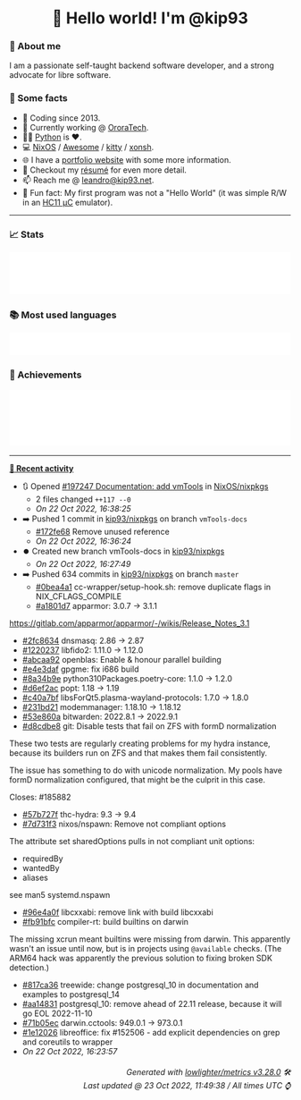 <!-- README template, populated using this action:
     https://github.com/kip93/kip93/blob/main/.github/workflows/readme.yml. -->

<h1 align="center">👋 Hello world! I'm @kip93</h1> <!-- LOGIN => username -->

### 👤 About me

I am a passionate self-taught backend software developer, and a strong advocate for libre software.


### 💬 Some facts

* 📅 Coding since 2013.
* 💼 Currently working @ [OroraTech](https://ororatech.com/).
* 👨‍💻 [Python](https://github.com/search?q=user%3Akip93&l=python) is ❤️. <!-- LOGIN => username -->
* 💻 [NixOS](https://github.com/NixOS/) /
     [Awesome](https://github.com/awesomeWM/) /
     [kitty](https://github.com/kovidgoyal/kitty/) /
     [xonsh](https://github.com/xonsh/).
* 🌐 I have a [portfolio website](https://kip93.net/) with some more information.
* 📝 Checkout my [résumé](https://kip93.net/resume/) for even more detail.
* 📫 Reach me @ [leandro@kip93.net](mailto:leandro@kip93.net).
* 🎲 Fun fact: My first program was not a "Hello World" (it was simple R/W in an [HC11 µC](https://en.wikipedia.org/wiki/68HC11) emulator).


-----------------------------------------------------------------------------------------------------------------------


### 📈 Stats

![](./stats.svg)


### 📚 Most used languages <!-- by percentage, in decreasing order -->

![](./languages.svg)


### 🏅 Achievements

![](./achievements.svg)


-----------------------------------------------------------------------------------------------------------------------


**[📰 Recent activity](https://github.com/kip93)**
* 🔃 Opened [#197247 Documentation: add vmTools](https://github.com/NixOS/nixpkgs/pull/197247) in [NixOS/nixpkgs](https://github.com/NixOS/nixpkgs)
  * 2 files changed `++117 --0`
  * *On 22 Oct 2022, 16:38:25*
* ➡️ Pushed 1 commit in [kip93/nixpkgs](https://github.com/kip93/nixpkgs) on branch `vmTools-docs`
  * [#172fe68](https://github.com/kip93/nixpkgs/commit/172fe68) Remove unused reference
  * *On 22 Oct 2022, 16:36:24*
* ⏺️ Created new branch vmTools-docs in [kip93/nixpkgs](https://github.com/kip93/nixpkgs)
  * *On 22 Oct 2022, 16:27:49*
* ➡️ Pushed 634 commits in [kip93/nixpkgs](https://github.com/kip93/nixpkgs) on branch `master`
  * [#0bea4a1](https://github.com/kip93/nixpkgs/commit/0bea4a1) cc-wrapper/setup-hook.sh: remove duplicate flags in NIX_CFLAGS_COMPILE
  * [#a1801d7](https://github.com/kip93/nixpkgs/commit/a1801d7) apparmor: 3.0.7 -&gt; 3.1.1

https://gitlab.com/apparmor/apparmor/-/wikis/Release_Notes_3.1
  * [#2fc8634](https://github.com/kip93/nixpkgs/commit/2fc8634) dnsmasq: 2.86 -&gt; 2.87
  * [#1220237](https://github.com/kip93/nixpkgs/commit/1220237) libfido2: 1.11.0 -&gt; 1.12.0
  * [#abcaa92](https://github.com/kip93/nixpkgs/commit/abcaa92) openblas: Enable &amp; honour parallel building
  * [#e4e3daf](https://github.com/kip93/nixpkgs/commit/e4e3daf) gpgme: fix i686 build
  * [#8a34b9e](https://github.com/kip93/nixpkgs/commit/8a34b9e) python310Packages.poetry-core: 1.1.0 -&gt; 1.2.0
  * [#d6ef2ac](https://github.com/kip93/nixpkgs/commit/d6ef2ac) popt: 1.18 -&gt; 1.19
  * [#c40a7bf](https://github.com/kip93/nixpkgs/commit/c40a7bf) libsForQt5.plasma-wayland-protocols: 1.7.0 -&gt; 1.8.0
  * [#231bd21](https://github.com/kip93/nixpkgs/commit/231bd21) modemmanager: 1.18.10 -&gt; 1.18.12
  * [#53e860a](https://github.com/kip93/nixpkgs/commit/53e860a) bitwarden: 2022.8.1 -&gt; 2022.9.1
  * [#d8cdbe8](https://github.com/kip93/nixpkgs/commit/d8cdbe8) git: Disable tests that fail on ZFS with formD normalization

These two tests are regularly creating problems for my hydra instance,
because its builders run on ZFS and that makes them fail consistently.

The issue has something to do with unicode normalization. My pools have
formD normalization configured, that might be the culprit in this case.

Closes: #185882
  * [#57b727f](https://github.com/kip93/nixpkgs/commit/57b727f) thc-hydra: 9.3 -&gt; 9.4
  * [#7d731f3](https://github.com/kip93/nixpkgs/commit/7d731f3) nixos/nspawn: Remove not compliant options

The attribute set sharedOptions pulls in not compliant unit options:
- requiredBy
- wantedBy
- aliases

see man5 systemd.nspawn
  * [#96e4a0f](https://github.com/kip93/nixpkgs/commit/96e4a0f) libcxxabi: remove link with build libcxxabi
  * [#fb91bfc](https://github.com/kip93/nixpkgs/commit/fb91bfc) compiler-rt: build builtins on darwin

The missing xcrun meant builtins were missing from darwin. This
apparently wasn&#39;t an issue until now, but is in projects using
`@available` checks. (The ARM64 hack was apparently the previous
solution to fixing broken SDK detection.)
  * [#817ca36](https://github.com/kip93/nixpkgs/commit/817ca36) treewide: change postgresql_10 in documentation and examples to postgresql_14
  * [#aa14831](https://github.com/kip93/nixpkgs/commit/aa14831) postgresql_10: remove ahead of 22.11 release, because it will go EOL 2022-11-10
  * [#71b05ec](https://github.com/kip93/nixpkgs/commit/71b05ec) darwin.cctools: 949.0.1 -&gt; 973.0.1
  * [#1e12026](https://github.com/kip93/nixpkgs/commit/1e12026) libreoffice: fix #152506 - add explicit dependencies on grep and coreutils to wrapper
  * *On 22 Oct 2022, 16:23:57*
 <!-- Last activity -->


<h6 align="right"><em>
    Generated with <a href="https://github.com/lowlighter/metrics/tree/latest/">lowlighter/metrics v3.28.0</a> 🛠️<br> <!-- VERSION => MAJOR.minor.patch -->
    Last updated @ 23 Oct 2022, 11:49:38 / All times UTC ⌚ <!-- meta.generated => DD/MM/YYYY, hh:mm -->
</em></h6>
